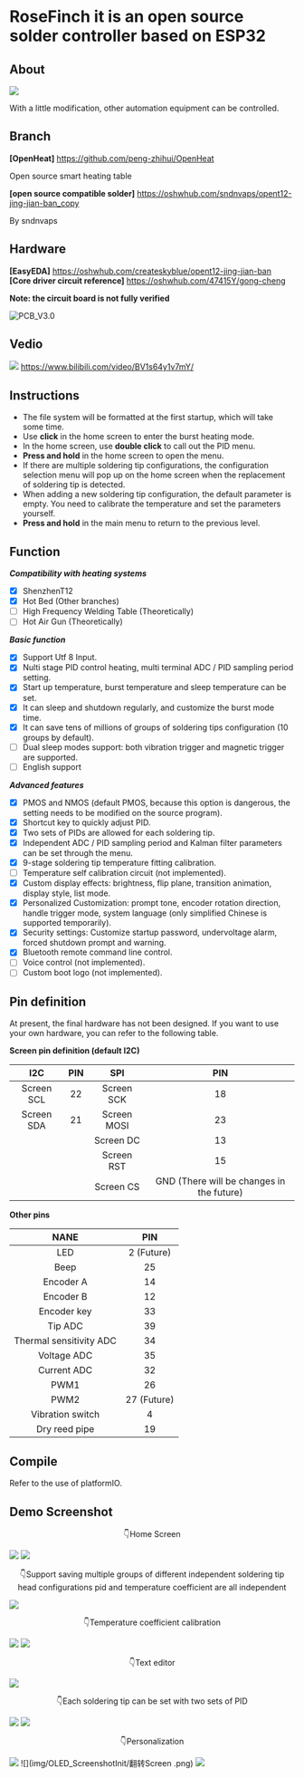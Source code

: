 # RoseFinch it is an open source solder controller based on ESP32


## About

![](img/Logo.png)

With a little modification, other automation equipment can be controlled.

## Branch

    
**[OpenHeat]** <https://github.com/peng-zhihui/OpenHeat>

Open source smart heating table

**[open source compatible solder]** <https://oshwhub.com/sndnvaps/opent12-jing-jian-ban_copy>

By sndnvaps

## Hardware

**[EasyEDA]** https://oshwhub.com/createskyblue/opent12-jing-jian-ban  
**[Core driver circuit reference]** https://oshwhub.com/47415Y/gong-cheng

**Note: the circuit board is not fully verified**

![PCB_V3.0](img/readme/PCB3.0.jpg)

## Vedio

![](img/OLED_ScreenshotInit/爆发.png)
<https://www.bilibili.com/video/BV1s64y1v7mY/>

## Instructions

- The file system will be formatted at the first startup, which will take some time.
- Use **click** in the home screen to enter the burst heating mode.
- In the home screen, use **double click** to call out the PID menu.
- **Press and hold**  in the home screen to open the menu.
- If there are multiple soldering tip configurations, the configuration selection menu will pop up on the home screen when the replacement of soldering tip is detected.
- When adding a new soldering tip configuration, the default parameter is empty. You need to calibrate the temperature and set the parameters yourself.
- **Press and hold** in the main menu to return to the previous level.


## Function

***Compatibility with heating systems***

- [x] ShenzhenT12
- [x] Hot Bed                          (Other branches)
- [ ] High Frequency Welding Table     (Theoretically)
- [ ] Hot Air Gun                      (Theoretically)

***Basic function***

- [x] Support Utf 8 Input.
- [x] Nulti stage PID control heating, multi terminal ADC / PID sampling period setting.
- [x] Start up temperature, burst temperature and sleep temperature can be set.
- [x] It can sleep and shutdown regularly, and customize the burst mode time.
- [x] It can save tens of millions of groups of soldering tips configuration (10 groups by default).
- [ ] Dual sleep modes support: both vibration trigger and magnetic trigger are supported.
- [ ] English support

***Advanced features***

- [x] PMOS and NMOS (default PMOS, because this option is dangerous, the setting needs to be modified on the source program).
- [x] Shortcut key to quickly adjust PID.
- [x] Two sets of PIDs are allowed for each soldering tip.
- [x] Independent ADC / PID sampling period and Kalman filter parameters can be set through the menu.
- [x] 9-stage soldering tip temperature fitting calibration.
- [ ] Temperature self calibration circuit (not implemented).
- [x] Custom display effects: brightness, flip plane, transition animation, display style, list mode.
- [x] Personalized Customization: prompt tone, encoder rotation direction, handle trigger mode, system language (only simplified Chinese is supported temporarily).
- [x] Security settings: Customize startup password, undervoltage alarm, forced shutdown prompt and warning.
- [x] Bluetooth remote command line control.
- [ ] Voice control (not implemented).
- [ ] Custom boot logo (not implemented).

## Pin definition

At present, the final hardware has not been designed. If you want to use your own hardware, you can refer to the following table.

**Screen pin definition (default I2C)**

| I2C | PIN | SPI | PIN |
| :-----: | :----: | :-----: | :----: |
| Screen SCL | 22 | Screen SCK  | 18 |
| Screen SDA | 21 |Screen MOSI | 23 |
|||Screen DC   | 13 |
|||Screen RST  | 15 |
|||Screen CS   | GND (There will be changes in the future)|

**Other pins**

| NANE | PIN |
| :-----: | :----: |
|LED|2 (Future)|
|Beep|25|
|Encoder A|14|
|Encoder B|12|
|Encoder key|33|
|Tip ADC|39|
|Thermal sensitivity ADC|34|
|Voltage ADC|35|
|Current ADC|32|
|PWM1|26|
|PWM2|27 (Future)|
|Vibration switch|4|
|Dry reed pipe|19|

## Compile
Refer to the use of platformIO.

## Demo Screenshot

<center>👇Home Screen</center>

![](img/OLED_ScreenshotInit/加热.png)
![](img/OLED_ScreenshotInit/错误.png)

<center>👇Support saving multiple groups of different independent soldering tip head configurations pid and temperature coefficient are all independent</center>

![](img/OLED_ScreenshotInit/配置列表.png)

<center>👇Temperature coefficient calibration</center>

![](img/OLED_ScreenshotInit/温度系数.png)
![](img/OLED_ScreenshotInit/校准页面.png)

<center>👇Text editor</center>

![](img/OLED_ScreenshotInit/重命名.png)

<center>👇Each soldering tip can be set with two sets of PID</center>

![](img/OLED_ScreenshotInit/PID.png)
![](img/OLED_ScreenshotInit/修改PID.png)

<center>👇Personalization</center>

![](img/OLED_ScreenshotInit/温度场景.png)
![](img/OLED_ScreenshotInit/翻转Screen .png)
![](img/OLED_ScreenshotInit/密码输入.png)